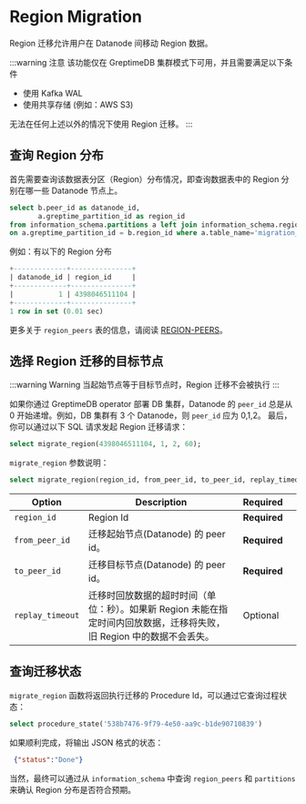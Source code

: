 # Region Migration

Region 迁移允许用户在 Datanode 间移动 Region 数据。

:::warning 注意
该功能仅在 GreptimeDB 集群模式下可用，并且需要满足以下条件
- 使用 Kafka WAL
- 使用共享存储 (例如：AWS S3)

无法在任何上述以外的情况下使用 Region 迁移。
:::


## 查询 Region 分布

首先需要查询该数据表分区（Region）分布情况，即查询数据表中的 Region 分别在哪一些 Datanode 节点上。

```sql
select b.peer_id as datanode_id,
       a.greptime_partition_id as region_id
from information_schema.partitions a left join information_schema.region_peers b
on a.greptime_partition_id = b.region_id where a.table_name='migration_target' order by datanode_id asc;
```

例如：有以下的 Region 分布
```sql
+-------------+---------------+
| datanode_id | region_id     |
+-------------+---------------+
|           1 | 4398046511104 |
+-------------+---------------+
1 row in set (0.01 sec)
```


更多关于 `region_peers`  表的信息，请阅读 [REGION-PEERS](/reference/sql/information-schema/region-peers.md)。

## 选择 Region 迁移的目标节点
:::warning Warning
当起始节点等于目标节点时，Region 迁移不会被执行
:::

如果你通过 GreptimeDB operator 部署 DB 集群，Datanode 的 `peer_id` 总是从 0 开始递增。例如，DB 集群有 3 个 Datanode，则 `peer_id` 应为 0,1,2。
最后，你可以通过以下 SQL 请求发起 Region 迁移请求：

```sql
select migrate_region(4398046511104, 1, 2, 60);
```

`migrate_region` 参数说明：

```sql
select migrate_region(region_id, from_peer_id, to_peer_id, replay_timeout);
```

| Option           | Description                                                                                                            | Required     |     |
| ---------------- | ---------------------------------------------------------------------------------------------------------------------- | ------------ | --- |
| `region_id`      | Region Id                                                                                                              | **Required** |     |
| `from_peer_id`   | 迁移起始节点(Datanode) 的 peer id。                                                                                    | **Required** |     |
| `to_peer_id`     | 迁移目标节点(Datanode) 的 peer id。                                                                                    | **Required** |     |
| `replay_timeout` | 迁移时回放数据的超时时间（单位：秒）。如果新 Region 未能在指定时间内回放数据，迁移将失败，旧 Region 中的数据不会丢失。 | Optional     |     |

## 查询迁移状态

`migrate_region` 函数将返回执行迁移的 Procedure Id，可以通过它查询过程状态：

```sql
select procedure_state('538b7476-9f79-4e50-aa9c-b1de90710839')
```

如果顺利完成，将输出 JSON 格式的状态：

```json
 {"status":"Done"}
```

当然，最终可以通过从 `information_schema` 中查询 `region_peers` 和 `partitions` 来确认 Region 分布是否符合预期。
